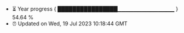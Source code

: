- ⏳ Year progress { ████████████████▁▁▁▁▁▁▁▁▁▁▁▁▁▁ } 54.64 %
- ⏰ Updated on Wed, 19 Jul 2023 10:18:44 GMT

